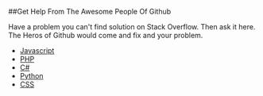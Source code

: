 ##Get Help 	From The Awesome People Of Github 

Have a problem you can't find solution on Stack Overflow. Then ask it here. The Heros of Github would come and fix and your problem. 


* [Javascript](https://github.com/hackerkid/hero/labels/Javascript)
* [PHP](https://github.com/hackerkid/hero/labels/PHP)
* [C#](https://github.com/hackerkid/hero/labels/C#)
* [Python](https://github.com/hackerkid/hero/labels/Python)
* [CSS](https://github.com/hackerkid/hero/labels/CSS)
